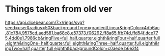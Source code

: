 # Things taken from old ver


https://api.dicebear.com/7.x/rings/svg?seed=user&radius=50&backgroundType=gradientLinear&ringColor=4db6ac,81c784,9575cd,aed581,ba68c8,e57373,f06292,ff8a65,ffb74d,ffd54f,dce775,4dd0e1,7986cb&ringFive=full,half,quarter,eighth&ringFour=half,quarter,full,eighth&ringOne=half,quarter,full,eighth&ringThree=half,quarter,full,eighth&ringTwo=half,quarter,full,eighth&backgroundColor=c0aede,b6e3f4

